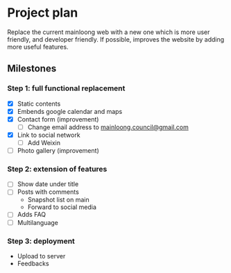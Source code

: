 # Project plan

Replace the current mainloong web with a new one which is more user friendly, and developer friendly. If possible, improves the website by adding more useful features.

## Milestones

### Step 1: full functional replacement

- [x] Static contents
- [x] Embends google calendar and maps
- [x] Contact form (improvement)
  - [ ] Change email address to mainloong.council@gmail.com
- [x] Link to social network
  - [ ] Add Weixin
- [ ] Photo gallery (improvement)

### Step 2: extension of features

- [ ] Show date under title
- [ ] Posts with comments
    - Snapshot list on main
    - Forward to social media
- [ ] Adds FAQ
- [ ] Multilanguage

### Step 3: deployment

* Upload to server
* Feedbacks

